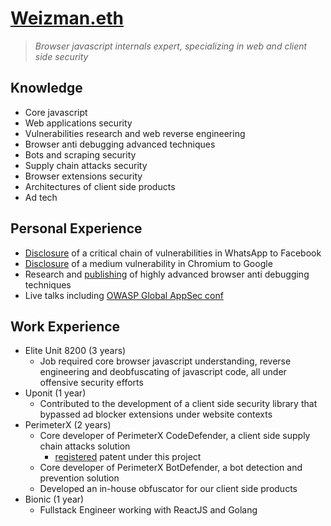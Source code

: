 # [Weizman.eth](https://twitter.com/WeizmanGal)

> *Browser javascript internals expert, specializing in web and client side security*

## Knowledge

* Core javascript
* Web applications security
* Vulnerabilities research and web reverse engineering
* Browser anti debugging advanced techniques
* Bots and scraping security
* Supply chain attacks security
* Browser extensions security
* Architectures of client side products
* Ad tech

## Personal Experience

* [Disclosure](file:///?WhatsApp-Vulnerability-Disclosure-Read-Permissions-From-The-File-System-(CVE-2019-18426)) of a critical chain of vulnerabilities in WhatsApp to Facebook
* [Disclosure](file:///?csp-bypass-vul) of a medium vulnerability in Chromium to Google
* Research and [publishing](file:///?javascript-anti-debugging-some-next-level-shit-part-1) of highly advanced browser anti debugging techniques
* Live talks including [OWASP Global AppSec conf](https://www.youtube.com/watch?v=YAHze5bKmek)

## Work Experience

* Elite Unit 8200 (3 years)
    * Job required core browser javascript understanding, reverse engineering and deobfuscating of javascript code, all 
        under offensive security efforts 
* Uponit (1 year)
    * Contributed to the development of a client side security library that bypassed ad blocker extensions under website contexts
* PerimeterX (2 years)
    * Core developer of PerimeterX CodeDefender, a client side supply chain attacks solution
        * [registered](https://patents.justia.com/inventor/gal-weizman) patent under this project
    * Core developer of PerimeterX BotDefender, a bot detection and prevention solution
    * Developed an in-house obfuscator for our client side products
* Bionic (1 year)
    * Fullstack Engineer working with ReactJS and Golang